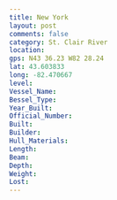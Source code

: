 ```yaml
---
title: New York
layout: post
comments: false
category: St. Clair River
location:
gps: N43 36.23 W82 28.24
lat: 43.603833
long: -82.470667
level:
Vessel_Name:
Bessel_Type:
Year_Built:
Official_Number:
Built:
Builder:
Hull_Materials:
Length:
Beam:
Depth:
Weight:
Lost:
---
```

